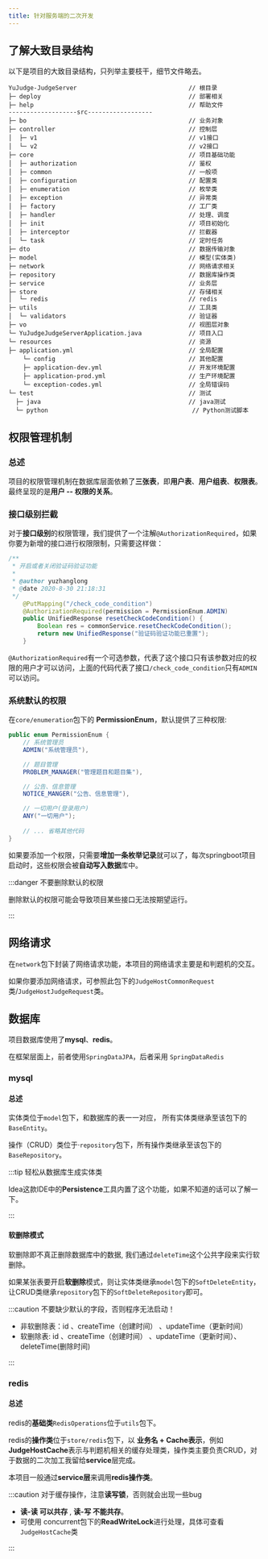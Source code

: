 ```yaml
---
title: 针对服务端的二次开发
---
```


## 了解大致目录结构

以下是项目的大致目录结构，只列举主要枝干，细节文件略去。

```
YuJudge-JudgeServer                               // 根目录
├─ deploy                                         // 部署相关
├─ help                                           // 帮助文件
-------------------src------------------
├─ bo                                             // 业务对象
├─ controller                                     // 控制层
│  ├─ v1                                          // v1接口
│  └─ v2                                          // v2接口
├─ core                                           // 项目基础功能
│  ├─ authorization                               // 鉴权
│  ├─ common                                      // 一般项
│  ├─ configuration                               // 配置类
│  ├─ enumeration                                 // 枚举类
│  ├─ exception                                   // 异常类
│  ├─ factory                                     // 工厂类
│  ├─ handler                                     // 处理、调度
│  ├─ init                                        // 项目初始化
│  ├─ interceptor                                 // 拦截器
│  └─ task                                        // 定时任务
├─ dto                                            // 数据传输对象
├─ model                                          // 模型(实体类)
├─ network                                        // 网络请求相关
├─ repository                                     // 数据库操作类
├─ service                                        // 业务层
├─ store                                          // 存储相关
│  └─ redis                                       // redis
├─ utils                                          // 工具类
│  └─ validators                                  // 验证器
├─ vo                                             // 视图层对象
└─ YuJudgeJudgeServerApplication.java             // 项目入口
└─ resources                                      // 资源
├─ application.yml                                // 全局配置
    └─ config                                     // 其他配置
    ├─ application-dev.yml                        // 开发环境配置
    ├─ application-prod.yml                       // 生产环境配置
    └─ exception-codes.yml                        // 全局错误码
└─ test                                           // 测试
  ├─ java                                         // java测试
  └─ python                                        // Python测试脚本
```

## 权限管理机制

### 总述

项目的权限管理机制在数据库层面依赖了**三张表**，即**用户表**、**用户组表**、**权限表**。最终呈现的是**用户 -- 权限的关系**。

### 接口级别拦截

对于**接口级别**的权限管理，我们提供了一个注解`@AuthorizationRequired`，如果你要为新增的接口进行权限限制，只需要这样做：

```java
/**
 * 开启或者关闭验证码验证功能
 *
 * @author yuzhanglong
 * @date 2020-8-30 21:18:31
 */
    @PutMapping("/check_code_condition")
    @AuthorizationRequired(permission = PermissionEnum.ADMIN)
    public UnifiedResponse resetCheckCodeCondition() {
        Boolean res = commonService.resetCheckCodeCondition();
        return new UnifiedResponse("验证码验证功能已重置");
    }
```

`@AuthorizationRequired`有一个可选参数，代表了这个接口只有该参数对应的权限的用户才可以访问，上面的代码代表了接口`/check_code_condition`只有`ADMIN`可以访问。

### 系统默认的权限

在`core/enumeration`包下的 **PermissionEnum**，默认提供了三种权限:

```java
public enum PermissionEnum {    
    // 系统管理员
    ADMIN("系统管理员"),

    // 题目管理
    PROBLEM_MANAGER("管理题目和题目集"),

    // 公告、信息管理
    NOTICE_MANGER("公告、信息管理"),

    // 一切用户(登录用户)
    ANY("一切用户");
   
   	// ... 省略其他代码
}
```

如果要添加一个权限，只需要**增加一条枚举记录**就可以了，每次springboot项目启动时，这些权限会被**自动写入数据**库中。

:::danger 不要删除默认的权限

删除默认的权限可能会导致项目某些接口无法按期望运行。

:::

## 网络请求

在`network`包下封装了网络请求功能，本项目的网络请求主要是和判题机的交互。

如果你要添加网络请求，可参照此包下的`JudgeHostCommonRequest`类/`JudgeHostJudgeRequest`类。





## 数据库

项目数据库使用了**mysql**、**redis**。

在框架层面上，前者使用`SpringDataJPA`，后者采用 `SpringDataRedis`

### mysql

#### 总述

实体类位于`model`包下，和数据库的表一一对应， 所有实体类继承至该包下的`BaseEntity`。

操作（CRUD）类位于·`repository`包下，所有操作类继承至该包下的`BaseRepository`。

:::tip 轻松从数据库生成实体类

Idea这款IDE中的**Persistence**工具内置了这个功能，如果不知道的话可以了解一下。

:::

#### 软删除模式

软删除即不真正删除数据库中的数据, 我们通过`deleteTime`这个公共字段来实行软删除。

如果某张表要开启**软删除**模式，则让实体类继承`model`包下的`SoftDeleteEntity`，让CRUD类继承`repository`包下的`SoftDeleteRepository`即可。

:::caution 不要缺少默认的字段，否则程序无法启动！

- 非软删除表：id 、createTime（创建时间） 、updateTime（更新时间）
- 软删除表: id 、createTime（创建时间） 、updateTime（更新时间）、deleteTime(删除时间)

:::

### redis

#### 总述

redis的**基础类**`RedisOperations`位于`utils`包下。

redis的**操作类**位于`store/redis`包下，以 **业务名 + Cache表示**，例如**JudgeHostCache**表示与判题机相关的缓存处理类，操作类主要负责CRUD，对于数据的二次加工我留给**service**层完成。

本项目一般通过**service层**来调用**redis操作类**。

:::caution 对于缓存操作，注意**读写锁**，否则就会出现一些bug

- **读-读 可以共存** , **读-写 不能共存**。
- 可使用 concurrent包下的**ReadWriteLock**进行处理，具体可查看`JudgeHostCache`类

:::




